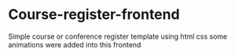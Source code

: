 # Course-register-frontend
 Simple course or conference register template using html css 
 some animations were added into this frontend 
